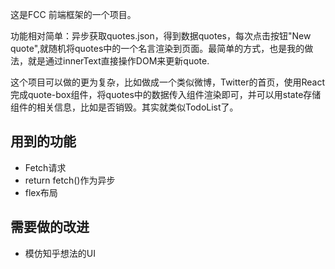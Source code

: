 这是FCC	前端框架的一个项目。

功能相对简单：异步获取quotes.json，得到数据quotes，每次点击按钮"New quote",就随机将quotes中的一个名言渲染到页面。最简单的方式，也是我的做法，就是通过innerText直接操作DOM来更新quote.

这个项目可以做的更为复杂，比如做成一个类似微博，Twitter的首页，使用React完成quote-box组件，将quotes中的数据传入组件渲染即可，并可以用state存储组件的相关信息，比如是否销毁。其实就类似TodoList了。

## 用到的功能
+ Fetch请求
+ return fetch()作为异步
+ flex布局

## 需要做的改进
+ 模仿知乎想法的UI